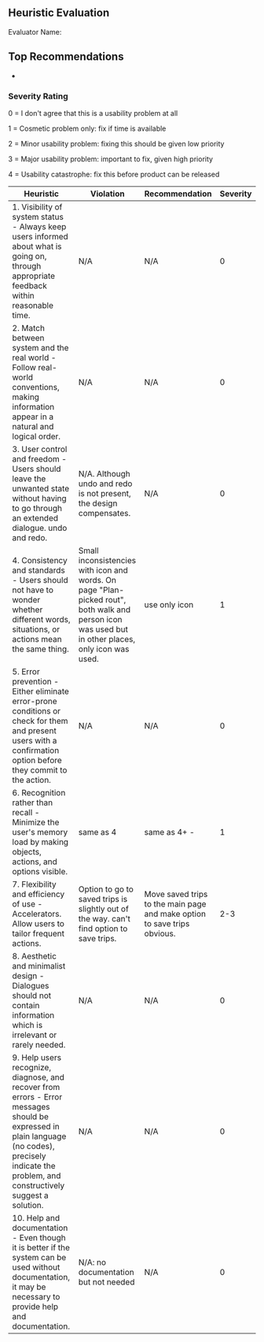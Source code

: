 ## Heuristic Evaluation 
Evaluator Name:

## Top Recommendations

- 

###  Severity Rating 

0 = I don't agree that this is a usability problem at all 

1 = Cosmetic problem only: fix if time is available 

2 = Minor usability problem: fixing this should be given low priority 

3 = Major usability problem: important to fix, given high priority 

4 = Usability catastrophe: fix this before product can be released 


| Heuristic                                                    | Violation                                                    | Recommendation                                               | Severity |
| ------------------------------------------------------------ | ------------------------------------------------------------ | ------------------------------------------------------------ | -------- |
| 1. Visibility of system status - Always keep users informed about what is going on, through appropriate feedback within reasonable time. | N/A                                                          | N/A                                                          | 0        |
| 2. Match between system and the real world - Follow real-world conventions, making information appear in a natural and logical order. | N/A                                                          | N/A                                                          | 0        |
| 3. User control and freedom - Users should leave the unwanted state without having to go through an extended dialogue. undo and redo. | N/A. Although undo and redo is not present, the design compensates. | N/A                                                          | 0        |
| 4. Consistency and standards - Users should not have to wonder whether different words, situations, or actions mean the same thing. | Small inconsistencies with icon and words. On page "Plan-picked rout", both walk and person icon was used but in other places, only icon was used. | use only icon                                                | 1        |
| 5. Error prevention - Either eliminate error-prone conditions or check for them and present users with a confirmation option before they commit to the action. | N/A                                                          | N/A                                                          | 0        |
| 6. Recognition rather than recall - Minimize the user's memory load by making objects, actions, and options visible. | same as 4                                                    | same as 4+ -                                                 | 1        |
| 7. Flexibility and efficiency of use - Accelerators. Allow users to tailor frequent actions. | Option to go to saved trips is slightly out of the way. can't find option to save trips. | Move saved trips to the main page and make option to save trips obvious. | 2-3      |
| 8. Aesthetic and minimalist design - Dialogues should not contain information which is irrelevant or rarely needed. | N/A                                                          | N/A                                                          | 0        |
| 9. Help users recognize, diagnose, and recover from errors - Error messages should be expressed in plain language (no codes), precisely indicate the problem, and constructively suggest a solution. | N/A                                                          | N/A                                                          | 0        |
| 10. Help and documentation - Even though it is better if the system can be used without documentation, it may be necessary to provide help and documentation. | N/A: no documentation but not needed                         | N/A                                                          | 0        |